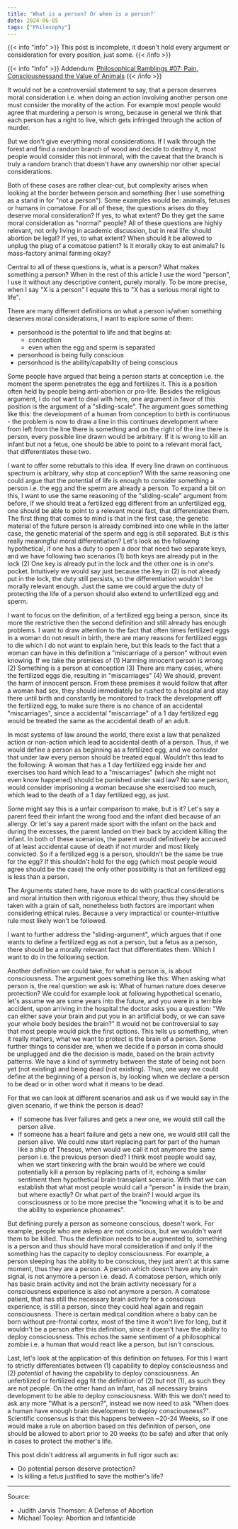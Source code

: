 ```yaml
---
title: 'What is a person? Or when is a person?'
date: 2024-06-05
tags: ["Philosophy"]
---
```


{{< info "Info" >}}
This post is incomplete, it doesn't hold every argument or consideration for every position, just some.
{{< /info >}}

{{< info "Info" >}}
Addendum: [Philosophical Ramblings #07: Pain, Consciousnessand the Value of Animals](/tangled_thoughts/philosophical_ramblings_pain_conciousness_animals/)
{{< /info >}}

It would not be a controversial statement to say, that a person deserves moral consideration i.e. when doing an action involving another person one must consider the morality of the action. For example most people would agree that murdering a person is wrong, because in general we think that each person has a right to live, which gets infringed through the action of murder.

But we don't give everything moral considerations. If I walk through the forest and find a random branch of wood and decide to destroy it, most people would consider this not immoral, with the caveat that the branch is truly a random branch that doesn't have any ownership nor other special considerations.

Both of these cases are rather clear-cut, but complexity arises when looking at the border between person and something (her I use something as a stand in for "not a person"). Some examples would be: animals, fetuses or humans in comatose. For all of these, the questions arises do they deserve moral consideration? If yes, to what extent? Do they get the same moral consideration as "normal" people?
All of these questions are highly relevant, not only living in academic discussion, but in real life: should abortion be legal? If yes, to what extent? When should it be allowed to unplug the plug of a comatose patient? Is it morally okay to eat animals? Is mass-factory animal farming okay?

Central to all of these questions is, what is a person? What makes something a person? When in the rest of this article I use the word "person", I use it without any descriptive content, purely morally. To be more precise, when I say "X is a person" I equate this to "X has a serious moral right to life".

There are many different definitions on what a person is/when something deserves moral considerations, I want to explore some of them:
- personhood is the potential to life and that begins at:
    - conception
    - even when the egg and sperm is separated
- personhood is being fully conscious
- personhood is the ability/capability of being conscious

Some people have argued that being a person starts at conception i.e. the moment the sperm penetrates the egg and fertilizes it.
This is a position often held by people being anti-abortion or pro-life.
Besides the religious argument, I do not want to deal with here, one argument in favor of this position is the argument of a "sliding-scale". The argument goes something like this: the development of a human from conception to birth is continuous - the problem is now to draw a line in this continues development where from left from the line there is something and on the right of the line there is person, every possible line drawn would be arbitrary. If it is wrong to kill an infant but not a fetus, one should be able to point to a relevant moral fact, that differentiates these two.

I want to offer some rebuttals to this idea. If every line drawn on continuous spectrum is arbitrary, why stop at conception? With the same reasoning one could argue that the potential of life is enough to consider something a person i.e. the egg and the sperm are already a person.
To expand a bit on this, I want to use the same reasoning of the "sliding-scale" argument from before, If we should treat a fertilized egg different from an unfertilized egg, one should be able to point to a relevant moral fact, that differentiates them.
The first thing that comes to mind is that in the first case, the genetic material of the future person is already combined into one while in the latter case, the genetic material of the sperm and egg is still separated. But is this really meaningful moral differentiation?
Let's look as the following hypothetical, if one has a duty to open a door that need two separate keys, and we have following two scenarios (1) both keys are already put in the lock (2) One key is already put in the lock and the other one is in one's pocket. Intuitively we would say just because the key in (2) is not already put in the lock, the duty still persists, so the differentiation wouldn't be morally relevant enough. Just the same we could argue the duty of protecting the life of a person should also extend to unfertilized egg and sperm.

I want to focus on the definition, of a fertilized egg being a person, since its more the restrictive then the second definition and still already has enough problems.
I want to draw attention to the fact that often times fertilized eggs in a woman do not result in birth, there are many reasons for fertilized eggs to die which I do not want to explain here, but this leads to the fact that a woman can have in this definition a "miscarriage of a person" without even knowing.
If we take the premises of (1) Harming innocent person is wrong (2) Something is a person at conception (3) There are many cases, where the fertilized eggs die, resulting in "miscarriages" (4) We should, prevent the harm of innocent person. From these premises it would follow that after a woman had sex, they should immediately be rushed to a hospital and stay there until birth and constantly be monitored to track the development off the fertilized egg, to make sure there is no chance of an accidental "miscarriages", since a accidental "miscarriage" of a 1 day fertilized egg would be treated the same as the accidental death of an adult.

In most systems of law around the world, there exist a law that penalized action or non-action which lead to accidental death of a person.
Thus, if we would define a person as beginning as a fertilized egg, and we consider that under law every person should be treated equal.
Wouldn't this lead to the following: A woman that has a 1 day fertilized egg inside her and exercises too hard which lead to a "miscarriages" (which she might not even know happened) should be punished under said law? No sane person, would consider imprisoning a woman because she exercised too much, which lead to the death of a 1 day fertilized egg, as just.

Some might say this is a unfair comparison to make, but is it? Let's say a parent feed their infant the wrong food and the infant died because of an allergy. Or let's say a parent made sport with the infant on the back and during the excesses, the parent landed on their back by accident killing the infant.
In both of these scenarios, the parent would definitively be accused of at least accidental cause of death if not murder and most likely convicted.
So if a fertilized egg is a person, shouldn't be the same be true for the egg? If this shouldn't hold for the egg (which most people would agree should be the case) the only other possibility is that an fertilized egg is less than a person.

The Arguments stated here, have more to do with practical considerations and moral intuition then with rigorous ethical theory, thus they should be taken with a grain of salt, nonetheless both factors are important when considering ethical rules. Because a very impractical or counter-intuitive rule most likely won't be followed.

I want to further address the "sliding-argument", which argues that if one wants to define a fertilized egg as not a person, but a fetus as a person, there should be a morally relevant fact that differentiates them. Which I want to do in the following section.

Another definition we could take, for what is person is, is about consciousness. The argument goes something like this: When asking what person is, the real question we ask is: What of human nature does deserve protection? We could for example look at following hypothetical scenario, let's assume we are some years into the future, and you were in a terrible accident, upon arriving in the hospital the doctor asks you a question: "We can either save your brain and put you in an artificial body, or we can save your whole body besides the brain?" It would not be controversial to say that most people would pick the first options. This tells us something, when it really matters, what we want to protect is the brain of a person. Some further things to consider are, when we decide if a person in coma should be unplugged and die the decision is made, based on the brain activity patterns.
We have a kind of symmetry between the state of being not born yet (not existing) and being dead (not existing). Thus, one way we could define at the beginning of a person is, by looking when we declare a person to be dead or in other word what it means to be dead.

For that we can look at different scenarios and ask us if we would say in the given scenario, if we think the person is dead?
- If someone has liver failures and gets a new one, we would still call the person alive.
- If someone has a heart failure and gets a new one, we would still call the person alive.
We could now start replacing part for part of the human like a ship of Theseus, when would we call it not anymore the same person i.e. the previous person died? I think most people would say, when we start tinkering with the brain would be where we could potentially kill a person by replacing parts of it, echoing a similar sentiment then hypothetical brain transplant scenario.
With that we can establish that what most people would call a "person" is inside the brain, but where exactly? Or what part of the brain?
I would argue its consciousness or to be more precise the "knowing what it is to be and the ability to experience phonemes".

But defining purely a person as someone conscious, doesn't work. For example, people who are asleep are not conscious, but we wouldn't want them to be killed. Thus the definition needs to be augmented to, something is a person and thus should have moral consideration if and only if the something has the capacity to deploy consciousness.
For example, a person sleeping has the ability to be conscious, they just aren't at this same moment, thus they are a person. A person which doesn't have any brain signal, is not anymore a person i.e. dead. A comatose person, which only has basic brain activity and not the brain activity necessary for a consciousness experience is also not anymore a person. A comatose patient, that has still the necessary brain activity for a conscious experience, is still a person, since they could heal again and regain consciousness.
There is certain medical condition where a baby can be born without pre-frontal cortex, most of the time it won't live for long, but it wouldn't be a person after this definition, since it doesn't have the ability to deploy consciousness. This echos the same sentiment of a philosophical zombie i.e. a human that would react like a person, but isn't conscious.

Last, let's look at the application of this definition on fetuses. For this I want to strictly differentiates between (1) capability to deploy consciousness and (2) *potential* of having the capability to deploy consciousness. An unfertilized or fertilized egg fit the definition of (2) but not (1), as such they are not people. On the other hand an infant, has all necessary brains development to be able to deploy consciousness.
With this we don't need to ask any more "What is a person?", instead we now need to ask "When does a human have enough brain development to deploy consciousness?". Scientific consensus is that this happens between ~20-24 Weeks, so if one would make a rule on abortion based on this definition of person, one should be allowed to abort prior to 20 weeks (to be safe) and after that only in cases to protect the mother's life.

This post didn't address all arguments in full rigor such as:
- Do potential person deserve protection?
- Is killing a fetus justified to save the mother's life?


---
Source:
- Judith Jarvis Thomson: A Defense of Abortion
- Michael Tooley: Abortion and Infanticide
